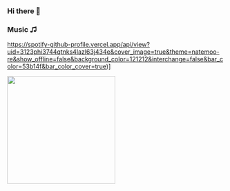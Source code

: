 ### Hi there 👋

### Music ♫

https://spotify-github-profile.vercel.app/api/view?uid=3123phi3744qtnks4lazl63j434e&cover_image=true&theme=natemoo-re&show_offline=false&background_color=121212&interchange=false&bar_color=53b14f&bar_color_cover=true)]
<div id="header" aling="center">
  <img src="https://media.giphy.com/media/KxCC1TEhvUuXKuLgo6/giphy.gif" width="250" />
  </div>
 <br>


